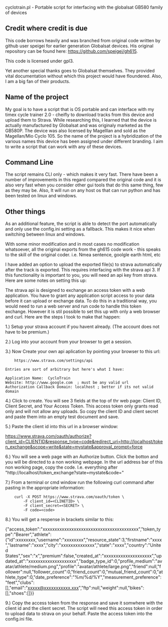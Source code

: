 ﻿cyclotrain.pl - Portable script for interfacing with the globalsat GB580 family of devices

Credit where credit is due
---------------------------
This code borrows heavily and was branched from original code written by github user speigei for earlier generation Globalsat devices.
His original repository can be found here: https://github.com/speigei/gh615.

This code is licensed under gpl3.

Yet another special thanks goes to Globalsat themselves. They provided vital documentation without which this project would have floundered.  Also, I am a big fan of their products.

Name of the project
-------------------
My goal is to have a script that is OS portable and can interface with my timex cycle trainer 2.0 - cheifly to download tracks from this device and upload them to Strava.  While researching this, I learned that the device is actually manufactured by Globalsat and was originaly marketed as the GB580P.  The device was also licensed by Magelllan and sold as the Magellan/Mio Cyclo 105.  So the name of the project is a hybridization of the various names this device has been assigned under different branding.  I aim to write a script that can work with any of these devices.

Command Line
------------
The script remains CLI only - which makes it very fast.  There have been a number of improvements in this regard compared the original code and it is also very fast when you consider other gui tools that do this same thing, few as they may be. Also, It will run on any host os that can run python and has been tested on linux and windows.

Other things
------------
As an additional feature, the script is able to detect the port automatically and only use the config.ini setting as a fallback.  This makes it nice when switching between linux and windows.

With some minor modification and in most cases no modification whatsoever, all the original exports from the gh615 code work - this speaks to the skill of the original coder.  i.e. Nmea sentence, goolgle earth html, etc

I have added an option to upload the exported file(s) to strava automatically after the track is exported. This requires interfacing with the strava api 3.  If this functionality is important to you, you will need an api key from strava.  Here are some notes on setting this up:

The strava api is designed to exchange an access token with a web application. You have to grant any application script access to your data before it can upload or exchange data.  To do this in a traditional way, you would need to run a  web server and run code to handle this token exchange.  However it is stil possible to set this up with only a web browser and curl. Here are the steps I took to make that happen:

1.) Setup your strava account if you havent already. (The account does not have to be premium.)

2.) Log into your account from your browser to get a session.

3.) Now Create your own api aplication by pointing your browser to this url:

		https://www.strava.com/settings/api
   
    Entries are sort of arbitrary but here's what I have:

	Application Name:  CycloTrain
	Website: http://www.google.com  ; must be any valid url
	Authorization Callback Domain: localhost ; better if its not valid domain

4.) Click to create.  You will see 3 fields at the top of thr web page: Client ID, Client Secret, and Your Access Token.  This access token only grants read only and will not allow any uploads.  So copy the client ID and client secret and paste them into an empty test document and save. 

5.) Paste the client id into this url in a browser window:

https://www.strava.com/oauth/authorize?client_id=CLIENTID&response_type=code&redirect_uri=http://localhost/token_exchange&scope=write&state=mystate&approval_prompt=force


6.) You will see a web page with an Authorize button.  Click the botton and you will be directed to a non working webpage.  In the url address bar of this non working page, copy the code.  I.e. everything after "http://localhost/token_exchange?state=mystate&code=" 

7.) From a terminal or cmd window run the following curl command after pasting in the appropriate information:

		curl -X POST https://www.strava.com/oauth/token \
		    -F client_id=<CLINETID> \
		    -F client_secret=<SECRET> \
		    -F code=<code>

8.) You will get a respense in brackets similar to this:

{"access_token":"xxxxxxxxxxxxxxxxxxxxxxxxxxxxxxxxxxxxxxxx","token_type":"Bearer","athlete":{"id":xxxxxxxx,"username":"xxxxxxxx","resource_state":3,"firstname":"xxxx","lastname":"xxxx","city":"xxxxxxxxxxxxxx","state":"xxxx","country":"United States","sex":"x","premium":false,"created_at":"xxxxxxxxxxxxxxxxxxxx","updated_at":"xxxxxxxxxxxxxxxxxxxx","badge_type_id":0,"profile_medium":"avatar/athlete/medium.png","profile":"avatar/athlete/large.png","friend":null,"follower":null,"follower_count":0,"friend_count":0,"mutual_friend_count":0,"athlete_type":0,"date_preference":"%m/%d/%Y","measurement_preference":"feet","clubs":[],"email":"xxxxx@xxxxxxxxxxx.xxx","ftp":null,"weight":null,"bikes":[],"shoes":[]}}
 
9.) Copy the access token from the response and save it somwhere with the client id and the client secret. The script will need this access token in order to upload data to strava on your behalf. Paste the access token into the config.ini file.
